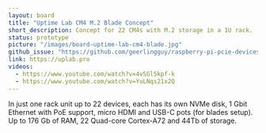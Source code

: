 ```yaml
---
layout: board
title: "Uptime Lab CM4 M.2 Blade Concept"
short_description: Concept for 22 CM4s with M.2 storage in a 1U rack.
status: prototype
picture: "/images/board-uptime-lab-cm4-blade.jpg"
github_issue: "https://github.com/geerlingguy/raspberry-pi-pcie-devices/issues/25#issuecomment-738877163"
link: https://uplab.pro
videos:
  - https://www.youtube.com/watch?v=4vSGl5kpf-k
  - https://www.youtube.com/watch?v=YuLNqs21x2Q
---
```

In just one rack unit up to 22 devices, each has its own NVMe disk, 1 Gbit Ethernet with PoE support, micro HDMI and USB-C pots (for blades setup). Up to 176 Gb of RAM, 22 Quad-core Cortex-A72 and 44Tb of storage.
